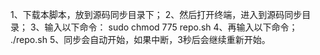 1、下载本脚本，放到源码同步目录下；
2、然后打开终端，进入到源码同步目录；
3、输入以下命令：
sudo chmod 775 repo.sh
4、再输入以下命令；
./repo.sh
5、同步会自动开始，如果中断，3秒后会继续重新开始。
